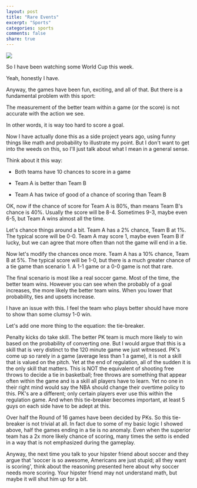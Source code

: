 ```yaml
---
layout: post
title: "Rare Events"
excerpt: "Sports"
categories: sports
comments: false
share: true
---
```


![](https://localrealtor.files.wordpress.com/2014/11/missed-goal.jpg)





So I have been watching some World Cup this week.


Yeah, honestly I have.


Anyway, the games have been fun, exciting, and all of that. But there is a fundamental problem with this sport:


The measurement of the better team within a game (or the score) is not accurate with the action we see.



In other words, it is way too hard to score a goal.




Now I have actually done this as a side project years ago, using funny things like math and probability to illustrate my point. But I don't want to get into the weeds on this, so I'll just talk about what I mean in a general sense.




Think about it this way:


- Both teams have 10 chances to score in a game

- Team A is better than Team B

- Team A has twice of good of a chance of scoring than Team B

OK, now if the chance of score for Team A is 80%, than means Team B's chance is 40%. Usually the score will be 8-4. Sometimes 9-3, maybe even 6-5, but Team A wins almost all the time. 

Let's chance things around a bit. Team A has a 2% chance, Team B at 1%. The typical score will be 0-0. Team A may score 1, maybe even Team B if lucky, but we can agree that more often than not the game will end in a tie. 



Now let's modify the chances once more. Team A has a 10% chance, Team B at 5%. The typical score will be 1-0, but there is a much greater chance of a tie game than scenario 1. A 1-1 game or a 0-0 game is not that rare. 



The final scenario is most like a real soccer game. Most of the time, the better team wins. However you can see when the probably of a goal increases, the more likely the better team wins. When you lower that probability, ties and upsets increase.




I have an issue with this. I feel the team who plays better should have more to show than some clumsy 1-0 win. 


Let's add one more thing to the equation: the tie-breaker.


Penalty kicks do take skill. The better PK team is much more likely to win based on the probability of converting one. But I would argue that this is a skill that is very distinct to the 120 minute game we just witnessed. PK's come up so rarely in a game (average less than 1 a game), it is not a skill that is valued on the pitch. Yet at the end of regulation, all of the sudden it is the only skill that matters. This is NOT the equivalent of shooting free throws to decide a tie in basketball; free throws are something that appear often within the game and is a skill all players have to learn. Yet no one in their right mind would say the NBA should change their overtime policy to this. PK's are a different; only certain players ever use this within the regulation game. And when this tie-breaker becomes important, at least 5 guys on each side have to be adept at this. 


Over half the Round of 16 games have been decided by PKs. So this tie-breaker is not trivial at all. In fact due to some of my basic logic I showed above, half the games ending in a tie is no anomaly. Even when the superior team has a 2x more likely chance of scoring, many times the setto is ended in a way that is not emphasized during the gameplay. 

Anyway, the next time you talk to your hipster friend about soccer and they argue that 'soccer is so awesome, Americans are just stupid; all they want is scoring', think about the reasoning presented here about why soccer needs more scoring. Your hipster friend may not understand math, but maybe it will shut him up for a bit.
